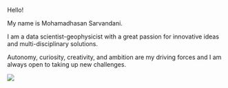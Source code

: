 
  Hello!

My name is Mohamadhasan Sarvandani.

I am a data scientist-geophysicist with a great passion for innovative ideas and multi-disciplinary solutions.  

Autonomy, curiosity, creativity, and ambition are my driving forces and I am always open to taking up new challenges. 


<img src="{https://img.shields.io/badge/LinkedIn-0077B5?style=for-the-badge&logo=linkedin&logoColor=white}" />



